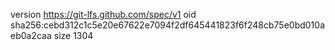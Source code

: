 version https://git-lfs.github.com/spec/v1
oid sha256:cebd312c1c5e20e67622e7094f2df645441823f6f248cb75e0bd010aeb0a2caa
size 1304
